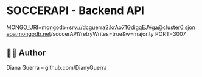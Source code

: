 # SOCCERAPI - Backend API

MONGO_URI=mongodb+srv://dcguerra2:krAo71GdigqEJVga@cluster0.sjoneoa.mongodb.net/soccerAPI?retryWrites=true&w=majority
PORT=3007

## 👩‍💻 Author
Diana Guerra – github.com/DianyGuerra